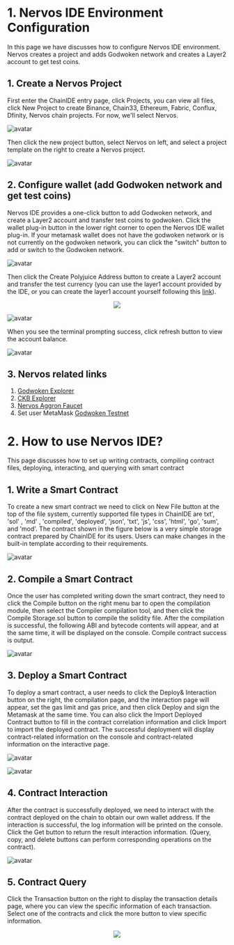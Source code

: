# 1. Nervos IDE Environment Configuration

In this page we have discusses how to configure Nervos IDE environment. Nervos creates a project and adds Godwoken network and creates a Layer2 account to get test coins.

## 1. Create a Nervos Project
First enter the ChainIDE entry page, click Projects, you can view all files, click New Project to create Binance, Chain33, Ethereum, Fabric, Conflux, Dfinity, Nervos chain projects. For now, we'll select Nervos.

![avatar](./assets/image1.png)

Then click the new project button, select Nervos on left, and select a project template on the right to create a Nervos project.

![avatar](./assets/image2.png)

## 2. Configure wallet (add Godwoken network and get test coins)
Nervos IDE provides a one-click button to add Godwoken network, and create a Layer2 account and transfer test coins to godwoken. Click the wallet plug-in button in the lower right corner to open the Nervos IDE wallet plug-in. If your metamask wallet does not have the godwoken network or is not currently on the godwoken network, you can click the "switch" button to add or switch to the Godwoken network.

![avatar](./assets/image3.png)

Then click the Create Polyjuice Address button to create a Layer2 account and transfer the test currency (you can use the layer1 account provided by the IDE, or you can create the layer1 account yourself following this [link](https://github.com/Kuzirashi/gw-gitcoin-instruction/blob/master/src/component-tutorials/1.setup.account.in.ckb.cli.md)).

<div style="text-align: center">
<img src="./assets/image4.png"/>
</div>

![avatar](./assets/image5.png)

When you see the terminal prompting success, click refresh button to view the account balance.

![avatar](./assets/image6.png)

## 3. Nervos related links

1. [Godwoken Explorer](https://aggron.layerview.io/zh-CN)
2. [CKB Explorer](https://explorer.nervos.org/aggron/)
3. [Nervos Aggron Faucet](https://faucet.nervos.org/)
4. Set user MetaMask [Godwoken Testnet](https://github.com/nervosnetwork/godwoken-public)

# 2. How to use Nervos IDE?
This page discusses how to set up writing contracts, compiling contract files, deploying, interacting, and querying with smart contract

## 1. Write a Smart Contract
To create a new smart contract we need to click on New File button at the top of the file system, currently supported file types in ChainIDE are  txt', 'sol' , 'md' , 'compiled', 'deployed', 'json',  'txt', 'js', 'css', 'html', 'go', 'sum', and 'mod'. The contract shown in the figure below is a very simple storage contract prepared by ChainIDE for its users. Users can make changes in the built-in template according to their requirements.

![avatar](./assets/image7.png)

## 2. Compile a Smart Contract
Once the user has completed writing down the smart contract, they need to click the Compile button on the right menu bar to open the compilation module, then select the Compiler compilation tool, and then click the Compile Storage.sol button to compile the solidity file. After the compilation is successful, the following ABI and bytecode contents will appear, and at the same time, it will be displayed on the console. Compile contract success is output.

![avatar](./assets/image8.png)

## 3. Deploy a Smart Contract
To deploy a smart contract, a user needs to click the Deploy& Interaction button on the right, the compilation page, and the interaction page will appear, set the gas limit and gas price, and then click Deploy and sign the Metamask at the same time. You can also click the Import Deployed Contract button to fill in the contract correlation information and click Import to import the deployed contract. The successful deployment will display contract-related information on the console and contract-related information on the interactive page.

![avatar](./assets/image9.png)

![avatar](./assets/image10.png)

## 4. Contract Interaction

After the contract is successfully deployed, we need to interact with the contract deployed on the chain to obtain our own wallet address. If the interaction is successful, the log information will be printed on the console. Click the Get button to return the result interaction information. (Query, copy, and delete buttons can perform corresponding operations on the contract).

![avatar](./assets/image11.png)

## 5.  Contract Query

Click the Transaction button on the right to display the transaction details page, where you can view the specific information of each transaction. Select one of the contracts and click the more button to view specific information.

<div style="text-align: center">
<img src="./assets/image12.png"/>
</div>







